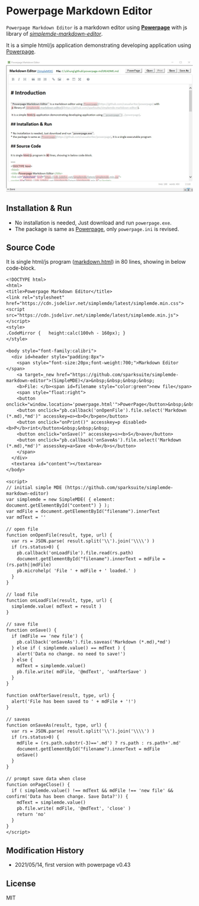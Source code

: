 # Powerpage Markdown Editor

``Powerpage Markdown Editor`` is a markdown editor using [**Powerpage**](https://github.com/casualwriter/powerpage) with 
 js library of [*simplemde-markdown-editor*](https://github.com/sparksuite/simplemde-markdown-editor). 
 
 It is a simple html/js application demonstrating developing application using [Powerpage](https://github.com/casualwriter/powerpage).

![Powerpage Markdown Editor](powerpage-md.jpg)


## Installation & Run

* No installation is needed, Just download and run ``powerpage.exe``.
* The package is same as [Powerpage](https://github.com/casualwriter/powerpage), only ``powerpage.ini`` is revised.


## Source Code

It is single html/js program ([markdown.html](source/markdown.html)) in 80 lines, showing in below code-block. 

```
<!DOCTYPE html>
<html>
<title>Powerpage Markdown Editor</title>
<link rel="stylesheet" href="https://cdn.jsdelivr.net/simplemde/latest/simplemde.min.css">
<script src="https://cdn.jsdelivr.net/simplemde/latest/simplemde.min.js"></script>
<style>
.CodeMirror {	height:calc(100vh - 160px); }
</style>

<body style="font-family:calibri">
  <div id=header style="padding:8px">
    <span style="font-size:20px;font-weight:700;">Markdown Editor </span>
    <a target=_new href="https://github.com/sparksuite/simplemde-markdown-editor">(SimpleMDE)</a>&nbsp;&nbsp;&nbsp;&nbsp;
    <b>File: </b><span id=filename style="color:green">new file</span>  
    <span style="float:right">
    <button onclick="window.location='powerpage.html'">PowerPage</button>&nbsp;&nbsp;&nbsp;
    <button onclick="pb.callback('onOpenFile').file.select('Markdown (*.md),*md')" accesskey=o><b>O</b>pen</button>
    <button onclick="onPrint()" accesskey=p disabled><b>P</b>rint</button>&nbsp;&nbsp;&nbsp;
    <button onclick="onSave()" accesskey=s><b>S</b>ave</button>
    <button onclick="pb.callback('onSaveAs').file.select('Markdown (*.md),*md')" assesskey=a>Save <b>A</b>s</button>
    </span> 
  </div>
  <textarea id="content"></textarea>
</body>

<script>
// initial simple MDE (https://github.com/sparksuite/simplemde-markdown-editor)
var simplemde = new SimpleMDE( { element: document.getElementById("content") } );
var mdFile = document.getElementById("filename").innerText
var mdText = ''

// open file
function onOpenFile(result, type, url) {
  var rs = JSON.parse( result.split('\\').join('\\\\') )
  if (rs.status>0) {
    pb.callback('onLoadFile').file.read(rs.path)
    document.getElementById("filename").innerText = mdFile = (rs.path||mdFile)
    pb.microhelp( 'File ' + mdFile + ' loaded.' )
  }   
}

// load file
function onLoadFile(result, type, url) {
  simplemde.value( mdText = result )
}

// save file
function onSave() {
  if (mdFile == 'new file') {
    pb.callback('onSaveAs').file.saveas('Markdown (*.md),*md')
  } else if ( simplemde.value() == mdText ) {
    alert('Data no change. no need to save!')
  } else {
    mdText = simplemde.value()
    pb.file.write( mdFile, '@mdText', 'onAfterSave' )
  }  
}

function onAfterSave(result, type, url) {
  alert('File has been saved to ' + mdFile + '!')
}

// saveas
function onSaveAs(result, type, url) {
  var rs = JSON.parse( result.split('\\').join('\\\\') )
  if (rs.status>0) {
    mdFile = (rs.path.substr(-3)=='.md') ? rs.path : rs.path+'.md'
    document.getElementById("filename").innerText = mdFile 
    onSave()
  }  
}

// prompt save data when close
function onPageClose() {
  if ( simplemde.value() !== mdText && mdFile !== 'new file' && confirm('Data has been change. Save Data?')) {
    mdText = simplemde.value()
    pb.file.write( mdFile, '@mdText', 'close' )
    return 'no'
  }  
}
</script>
```


## Modification History

* 2021/05/14, first version with powerpage v0.43


## License

MIT
